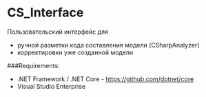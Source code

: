 # CS_Interface
Пользовательский интерфейс для 
- ручной разметки кода  составления модели (CSharpAnalyzer) 
- корректировки уже созданной модели 

###Requirements:
- .NET Framework / .NET Core - https://github.com/dotnet/core
- Visual Studio Enterprise




